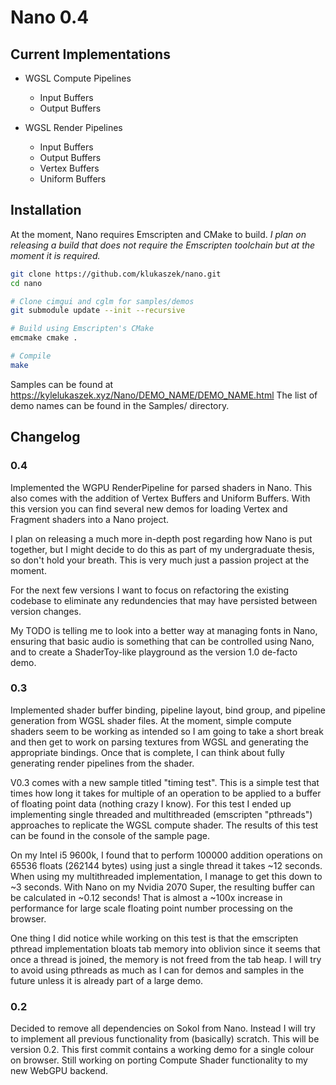 # Nano 0.4

## Current Implementations

- WGSL Compute Pipelines
    - Input Buffers
    - Output Buffers

- WGSL Render Pipelines
    - Input Buffers
    - Output Buffers
    - Vertex Buffers
    - Uniform Buffers

## Installation

At the moment, Nano requires Emscripten and CMake to build.
*I plan on releasing a build that does not require the Emscripten toolchain
but at the moment it is *required*.*

```bash
git clone https://github.com/klukaszek/nano.git
cd nano

# Clone cimgui and cglm for samples/demos
git submodule update --init --recursive

# Build using Emscripten's CMake
emcmake cmake .

# Compile
make
```

Samples can be found at https://kylelukaszek.xyz/Nano/DEMO_NAME/DEMO_NAME.html
The list of demo names can be found in the Samples/ directory.

## Changelog

### 0.4

Implemented the WGPU RenderPipeline for parsed shaders in Nano. This also comes with the addition of Vertex Buffers and Uniform Buffers. With this version you can find several new demos for loading Vertex and Fragment shaders into a Nano project.

I plan on releasing a much more in-depth post regarding how Nano is put together, but I might decide to do this as part of my undergraduate thesis, so don't hold your breath. This is very much just a passion project at the moment.

For the next few versions I want to focus on refactoring the existing codebase to eliminate any redundencies that may have persisted between version changes.

My TODO is telling me to look into a better way at managing fonts in Nano, ensuring that basic audio is something that can be controlled using Nano, and to create a ShaderToy-like playground as the version 1.0 de-facto demo.

### 0.3 
Implemented shader buffer binding, pipeline layout, bind group, and pipeline generation from WGSL shader files. At the moment, simple compute shaders seem to be working as intended so I am going to take a short break and then get to work on parsing textures from WGSL and generating the appropriate bindings. Once that is complete, I can think about fully generating render pipelines from the shader.

V0.3 comes with a new sample titled "timing test". This is a simple test that times how long it takes for multiple of an operation to be applied to a buffer of floating point data (nothing crazy I know). For this test I ended up implementing single threaded and multithreaded (emscripten "pthreads") approaches to replicate the WGSL compute shader. The results of this test can be found in the console of the sample page.

On my Intel i5 9600k, I found that to perform 100000 addition operations on 65536 floats (262144 bytes) using just a single thread it takes \~12 seconds. When using my multithreaded implementation, I manage to get this down to \~3 seconds. With Nano on my Nvidia 2070 Super, the resulting buffer can be calculated in \~0.12 seconds! That is almost a \~100x increase in performance for large scale floating point number processing on the browser.

One thing I did notice while working on this test is that the emscripten pthread implementation bloats tab memory into oblivion since it seems that once a thread is joined, the memory is not freed from the tab heap. I will try to avoid using pthreads as much as I can for demos and samples in the future unless it is already part of a large demo.

### 0.2
Decided to remove all dependencies on Sokol from Nano. Instead I will try to implement all previous functionality from (basically) scratch. This will be version 0.2. This first commit contains a working demo for a single colour on browser. Still working on porting Compute Shader functionality to my new WebGPU backend.
